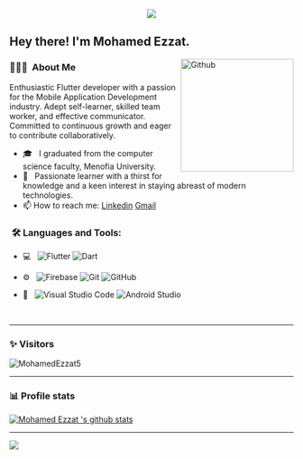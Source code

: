<p align="center"><img src="https://i.imgur.com/A6bWGFl.gif"/></p>

<h2> Hey there! I'm Mohamed Ezzat.</h2>

<img width="200" align="right" alt="Github" src="https://user-images.githubusercontent.com/48678280/88862734-4903af80-d201-11ea-968b-9c939d88a37c.gif" />

<h3> 👨🏻‍💻 &nbsp;About Me </h3>

Enthusiastic Flutter developer with a passion for the Mobile Application Development industry. Adept self-learner, skilled team worker, and effective communicator. Committed to continuous growth and eager to contribute collaboratively.

- 🎓 &nbsp; I graduated from the computer science faculty, Menofia University.
- 🌱 &nbsp; Passionate learner with a thirst for knowledge and a keen interest in staying abreast of modern technologies.
- 📫 How to reach me: [Linkedin](https://www.linkedin.com/in/mohamed-ezzat-6a99a0224/) [Gmail](https://www.mohamedezzat.business@gmail.com)

<h3>  &nbsp;🛠️ Languages and Tools:</h3>

- 💻 &nbsp;
![Flutter](https://img.shields.io/badge/-Flutter-333333?style=flat&logo=flutter&logoColor=42A5F5)
![Dart](https://img.shields.io/badge/-Dart-333333?style=flat&logo=dart&logoColor=42A5F5)

- ⚙️ &nbsp;
  ![Firebase](https://img.shields.io/badge/-Firebase-333333?style=flat-square&logo=firebase)
  ![Git](https://img.shields.io/badge/-Git-333333?style=flat&logo=git)
  ![GitHub](https://img.shields.io/badge/-GitHub-333333?style=flat&logo=github)  


- 🔧 &nbsp;
  ![Visual Studio Code](https://img.shields.io/badge/-Visual%20Studio%20Code-333333?style=flat&logo=visual-studio-code&logoColor=007ACC)
  ![Android Studio](https://img.shields.io/badge/-Android%20Studio-333333?style=flat&logo=android-studio&logoColor=42A5F5)

<br/>

---

### ✨ Visitors

<p align="left"> <img src="https://komarev.com/ghpvc/?username=MohamedEzzat5" alt="MohamedEzzat5" /> </p>

---

### 📊 Profile stats

[![Mohamed Ezzat 's github stats](https://github-readme-stats.vercel.app/api?username=MohamedEzzat5&show_icons=true&title_color=fff&icon_color=79ff97&text_color=9f9f9f&bg_color=151515)](https://github.com/MohamedEzzat5/github-readme-stats)

---

</p>
<img src="https://imgur.com/rilHVxA.png"/>
</p>
